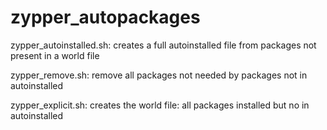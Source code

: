 # zypper_autopackages

zypper_autoinstalled.sh: creates a full autoinstalled file from packages not present in a world file

zypper_remove.sh: remove all packages not needed by packages not in autoinstalled

zypper_explicit.sh: creates the world file: all packages installed but no in autoinstalled
